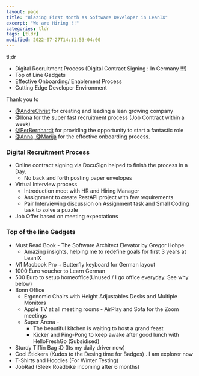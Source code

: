 ```yaml
---
layout: page
title: "Blazing First Month as Software Developer in LeanIX"
excerpt: "We are Hiring !!"
categories: tldr
tags: [tldr]
modified: 2022-07-27T14:11:53-04:00
---
```


tl;dr
* Digital Recruitment Process (Digital Contract Signing : In Germany !!!)
* Top of Line Gadgets
* Effective Onboarding/ Enablement Process
* Cutting Edge Developer Environment

Thank you to 
* [@AndreChrist](https://de.linkedin.com/in/andrechrist) for creating and leading a lean growing company
* [@Ilona](https://leanix.net) for the super fast recruitment process (Job Contract within a week)
* [@PerBernhardt](https://de.linkedin.com/in/perprogramming) for providing the opportunity to start a fantastic role
* [@Anna, @Marija](https://leanix.net) for the effective onboarding process.

### Digital Recruitment Process
* Online contract signing via DocuSign helped to finish the process in a Day. 
    * No back and forth posting paper envelopes
* Virtual Interview process
    * Introduction meet with HR and Hiring Manager
    * Assignment to create RestAPI project with few requirements
    * Pair Interviewing discussion on Assignment task and Small Coding task to solve a puzzle
* Job Offer based on meeting expectations 

### Top of the line Gadgets
* Must Read Book - The Software Architect Elevator by Gregor Hohpe
    * Amazing insights, helping me to redefine goals for first 3 years at LeanIX
* M1 Macbook Pro  + Butterfly keyboard for German layout
* 1000 Euro voucher to Learn German
* 500 Euro to setup homeoffice(Unused / I go office everyday. See why below)
* Bonn Office
    * Ergonomic Chairs with Height Adjustables Desks and Multiple Monitors
    * Apple TV at all meeting rooms - AirPlay and Sofa for the Zoom meetings 
    * Super Arena - 
        * The beautiful kitchen is waiting to host a grand feast
        * Kicker and Ping-Pong to keep awake after good lunch with HelloFreshGo (Subsidised)
* Sturdy Tiffin Bag :D (Its my daily driver now)
* Cool Stickers (Kudos to the Desing time for Badges) . I am explorer now
* T-Shirts and Hoodies (For Winter Testing)
* JobRad (Sleek Roadbike incoming after 6 months)

